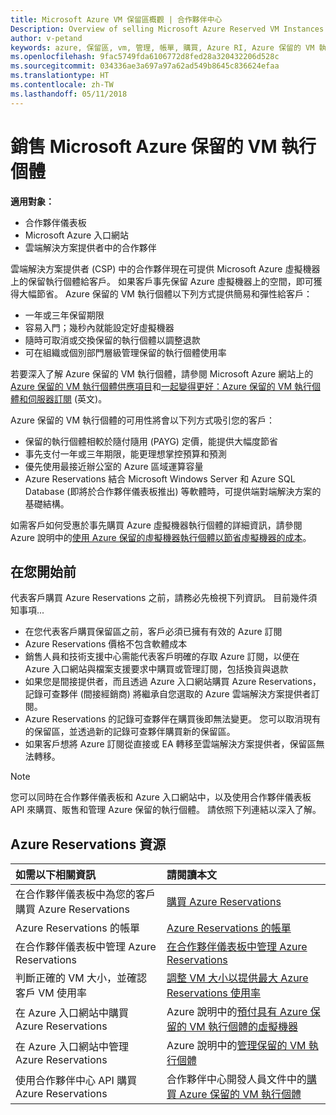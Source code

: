 ```yaml
---
title: Microsoft Azure VM 保留區概觀 | 合作夥伴中心
Description: Overview of selling Microsoft Azure Reserved VM Instances in CSP.
author: v-petand
keywords: azure, 保留區, vm, 管理, 帳單, 購買, Azure RI, Azure 保留的 VM 執行個體
ms.openlocfilehash: 9fac5749fda6106772d8fed28a320432206d528c
ms.sourcegitcommit: 034336ae3a697a97a62ad549b8645c836624efaa
ms.translationtype: HT
ms.contentlocale: zh-TW
ms.lasthandoff: 05/11/2018
---
```

# <a name="sell-microsoft-azure-reserved-vm-instances"></a>銷售 Microsoft Azure 保留的 VM 執行個體 

**適用對象：**

-  合作夥伴儀表板
-  Microsoft Azure 入口網站
-  雲端解決方案提供者中的合作夥伴

雲端解決方案提供者 (CSP) 中的合作夥伴現在可提供 Microsoft Azure 虛擬機器上的保留執行個體給客戶。 如果客戶事先保留 Azure 虛擬機器上的空間，即可獲得大幅節省。 Azure 保留的 VM 執行個體以下列方式提供簡易和彈性給客戶：

-   一年或三年保留期限 
-   容易入門；幾秒內就能設定好虛擬機器 
-   隨時可取消或交換保留的執行個體以調整退款 
-   可在組織或個別部門層級管理保留的執行個體使用率 

若要深入了解 Azure 保留的 VM 執行個體，請參閱 Microsoft Azure 網站上的 [Azure 保留的 VM 執行個體供應項目](https://azure.microsoft.com/pricing/reserved-vm-instances/)和[一起變得更好：Azure 保留的 VM 執行個體和伺服器訂閱](https://blogs.partner.microsoft.com/mpn/better-together-azure-reserved-instances-server-subscriptions/) (英文)。

Azure 保留的 VM 執行個體的可用性將會以下列方式吸引您的客戶：

-   保留的執行個體相較於隨付隨用 (PAYG) 定價，能提供大幅度節省
-   事先支付一年或三年期限，能更理想掌控預算和預測 
-   優先使用最接近辦公室的 Azure 區域運算容量  
-   Azure Reservations 結合 Microsoft Windows Server 和 Azure SQL Database (即將於合作夥伴儀表板推出) 等軟體時，可提供端對端解決方案的基礎結構。   

如需客戶如何受惠於事先購買 Azure 虛擬機器執行個體的詳細資訊，請參閱 Azure 說明中的[使用 Azure 保留的虛擬機器執行個體以節省虛擬機器的成本](https://docs.microsoft.com/azure/billing/billing-save-compute-costs-reservations)。

## <a name="before-you-begin"></a>在您開始前

代表客戶購買 Azure Reservations 之前，請務必先檢視下列資訊。 目前幾件須知事項...

-   在您代表客戶購買保留區之前，客戶必須已擁有有效的 Azure 訂閱  
-   Azure Reservations 價格不包含軟體成本 
-   銷售人員和技術支援中心需能代表客戶明確的存取 Azure 訂閱，以便在 Azure 入口網站與檔案支援要求中購買或管理訂閱，包括換貨與退款  
-   如果您是間接提供者，而且透過 Azure 入口網站購買 Azure Reservations，記錄可查夥伴 (間接經銷商) 將繼承自您選取的 Azure 雲端解決方案提供者訂閱。 
-   Azure Reservations 的記錄可查夥伴在購買後即無法變更。 您可以取消現有的保留區，並透過新的記錄可查夥伴購買新的保留區。 
-   如果客戶想將 Azure 訂閱從直接或 EA 轉移至雲端解決方案提供者，保留區無法轉移。 

>[!NOTE]
> 您可以同時在合作夥伴儀表板和 Azure 入口網站中，以及使用合作夥伴儀表板 API 來購買、販售和管理 Azure 保留的執行個體。 請依照下列連結以深入了解。 

## <a name="azure-reservations-resources"></a>Azure Reservations 資源
|**如需以下相關資訊**   |**請閱讀本文**    |
|:-----------------------------|:-----------------|
|在合作夥伴儀表板中為您的客戶購買 Azure Reservations   |[購買 Azure Reservations](azure-reservations-buying.md)
|Azure Reservations 的帳單   |[Azure Reservations 的帳單](azure-reservations-billing.md)   |
|在合作夥伴儀表板中管理 Azure Reservations | [在合作夥伴儀表板中管理 Azure Reservations](azure-reservations-manage.md)
|判斷正確的 VM 大小，並確認客戶 VM 使用率   |[調整 VM 大小以提供最大 Azure Reservations 使用率](azure-usage.md)   |
|在 Azure 入口網站中購買 Azure Reservations | Azure 說明中的[預付具有 Azure 保留的 VM 執行個體的虛擬機器](https://docs.microsoft.com/azure/virtual-machines/windows/prepay-reserved-vm-instances) |
|在 Azure 入口網站中管理 Azure Reservations   |Azure 說明中的[管理保留的 VM 執行個體](https://docs.microsoft.com/azure/billing/billing-manage-reserved-vm-instance)  |
|使用合作夥伴中心 API 購買 Azure Reservations | 合作夥伴中心開發人員文件中的[購買 Azure 保留的 VM 執行個體](https://docs.microsoft.com/partner-center/develop/purchase-azure-reserved-vm-instances)

 

